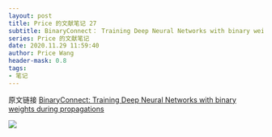 ```yaml
---
layout: post
title: Price 的文献笔记 27
subtitle: BinaryConnect： Training Deep Neural Networks with binary weights during propagations
series: Price 的文献笔记
date: 2020.11.29 11:59:40
author: Price Wang
header-mask: 0.8
tags:
- 笔记
---
```


原文链接 [BinaryConnect: Training Deep Neural Networks with binary weights during propagations](https://arxiv.org/abs/1511.00363)

<img class="post_img" src="{{ site.baseurl }}/img/post/{{ page.series }}/{{ page.title }}.png">
